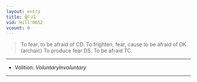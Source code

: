 ```yaml
---
layout: entry
title: སྙེང་√1
vid: Hill:0652
vcount: 0
---
```

> To fear, to be afraid of CD\. To frighten, fear, cause to be afraid of DK\. (archaic) To produce fear DS\. To be afraid TC\.

---
* Volition: _VoluntaryInvoluntary_

---

